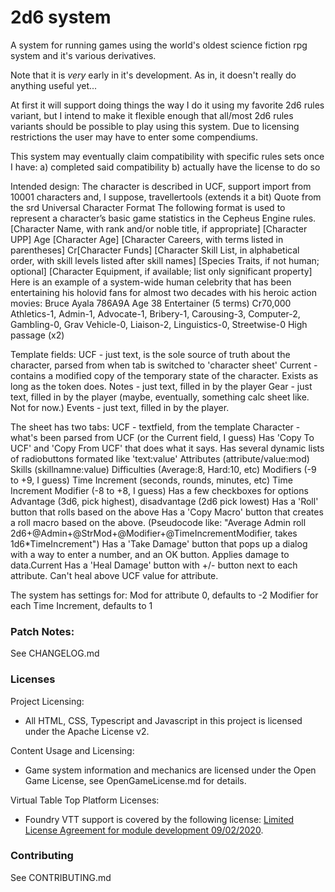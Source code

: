 # 2d6 system
A system for running games using the world's oldest science fiction rpg system and it's various derivatives.

Note that it is *very* early in it's development. As in, it doesn't really do anything useful yet...

At first it will support doing things the way I do it using my favorite 2d6 rules variant, but I intend to make it flexible 
enough that all/most 2d6 rules variants should be possible to play using this system. Due to licensing restrictions the
user may have to enter some compendiums. 

This system may eventually claim compatibility with specific rules sets once I have:
a) completed said compatibility 
b) actually have the license to do so

Intended design:
The character is described in UCF, support import from 10001 characters and, I suppose, travellertools (extends it a bit)
Quote from the srd
	Universal Character Format
	The following format is used to represent a character’s basic game statistics in the Cepheus Engine rules.
	[Character Name, with rank and/or noble title, if appropriate] 	[Character UPP] 	Age [Character Age]
	[Character Careers, with terms listed in parentheses]	Cr[Character Funds]
	[Character Skill List, in alphabetical order, with skill levels listed after skill names]
	[Species Traits, if not human; optional]
	[Character Equipment, if available; list only significant property]
	Here is an example of a system-wide human celebrity that has been entertaining his holovid fans for almost two 	decades with his heroic action movies:
	Bruce Ayala 	786A9A 	Age 38
	Entertainer (5 terms) 	Cr70,000
	Athletics-1, Admin-1, Advocate-1, Bribery-1, Carousing-3, Computer-2, Gambling-0, Grav Vehicle-0, Liaison-2, Linguistics-0, Streetwise-0
	High passage (x2)

Template fields:
	UCF - just text, is the sole source of truth about the character, parsed from when tab is switched to 'character sheet'
	Current - contains a modified copy of the temporary state of the character. Exists as long as the token does.
	Notes - just text, filled in by the player
	Gear - just text, filled in by the player (maybe, eventually, something calc sheet like. Not for now.)
	Events - just text, filled in by the player.

The sheet has two tabs:
	UCF - textfield, from the template
	Character - what's been parsed from UCF (or the Current field, I guess)
		Has 'Copy To UCF' and 'Copy From UCF' that does what it says.
		Has several dynamic lists of radiobuttons formated like 'text:value'
			Attributes (attribute/value:mod)
			Skills (skillnamne:value)
			Difficulties (Average:8, Hard:10, etc)
			Modifiers (-9 to +9, I guess)
			Time Increment (seconds, rounds, minutes, etc)
			Time Increment Modifier (-8 to +8, I guess)
		Has a few checkboxes for options
			Advantage (3d6, pick highest), disadvantage (2d6 pick lowest)
		Has a 'Roll' button that rolls based on the above
		Has a 'Copy Macro' button that creates a roll macro based on the above. (Pseudocode like: "Average Admin roll 2d6+@Admin+@StrMod+@Modifier+@TimeIncrementModifier, takes 1d6*TimeIncrement")
		Has a 'Take Damage' button that pops up a dialog with a way to enter a number, and an OK button. Applies damage to data.Current
		Has a 'Heal Damage' button with +/- button next to each attribute. Can't heal above UCF value for attribute.

The system has settings for:
	Mod for attribute 0, defaults to -2
	Modifier for each Time Increment, defaults to 1
	

### Patch Notes:
See CHANGELOG.md


### Licenses
Project Licensing:
*  All HTML, CSS, Typescript and Javascript in this project is licensed under the Apache License v2.

Content Usage and Licensing:
*  Game system information and mechanics are licensed under the Open Game License, see OpenGameLicense.md for details.

Virtual Table Top Platform Licenses:
*  Foundry VTT support is covered by the following license: [Limited License Agreement for module development 09/02/2020](https://foundryvtt.com/article/license/).

### Contributing
See CONTRIBUTING.md

